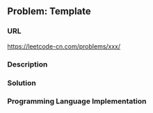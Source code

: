 ## Problem: Template

### URL

https://leetcode-cn.com/problems/xxx/

### Description

### Solution

### Programming Language Implementation

